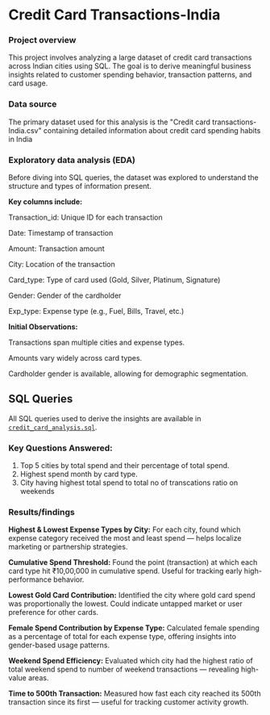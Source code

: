 # Credit Card Transactions-India

### Project overview
This project involves analyzing a large dataset of credit card transactions across Indian cities using SQL. The goal is to derive meaningful business insights related to customer spending behavior, transaction patterns, and card usage. 

### Data source
The primary dataset used for this analysis is the "Credit card transactions-India.csv" containing detailed information about credit card spending habits in India


### Exploratory data analysis (EDA)

Before diving into SQL queries, the dataset was explored to understand the structure and types of information present.

**Key columns include:**

Transaction_id: Unique ID for each transaction

Date: Timestamp of transaction

Amount: Transaction amount

City: Location of the transaction

Card_type: Type of card used (Gold, Silver, Platinum, Signature)

Gender: Gender of the cardholder

Exp_type: Expense type (e.g., Fuel, Bills, Travel, etc.)

**Initial Observations:**

Transactions span multiple cities and expense types.

Amounts vary widely across card types.

Cardholder gender is available, allowing for demographic segmentation.

## SQL Queries

All SQL queries used to derive the insights are available in [`credit_card_analysis.sql`](./credit_card_analysis.sql).

### Key Questions Answered:
1. Top 5 cities by total spend and their percentage of total spend.
2. Highest spend month by card type.
3. City having highest total spend to total no of transcations ratio on weekends




### Results/findings

**Highest & Lowest Expense Types by City:**
For each city, found which expense category received the most and least spend — helps localize marketing or partnership strategies.

**Cumulative Spend Threshold:**
Found the point (transaction) at which each card type hit ₹10,00,000 in cumulative spend. Useful for tracking early high-performance behavior.

**Lowest Gold Card Contribution:**
Identified the city where gold card spend was proportionally the lowest. Could indicate untapped market or user preference for other cards.

**Female Spend Contribution by Expense Type:**
Calculated female spending as a percentage of total for each expense type, offering insights into gender-based usage patterns.

**Weekend Spend Efficiency:**
Evaluated which city had the highest ratio of total weekend spend to number of weekend transactions — revealing high-value areas.

**Time to 500th Transaction:**
Measured how fast each city reached its 500th transaction since its first — useful for tracking customer activity growth.
